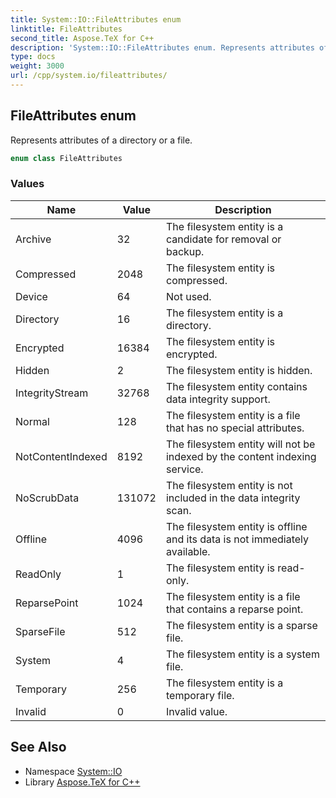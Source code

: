 ```yaml
---
title: System::IO::FileAttributes enum
linktitle: FileAttributes
second_title: Aspose.TeX for C++
description: 'System::IO::FileAttributes enum. Represents attributes of a directory or a file in C++.'
type: docs
weight: 3000
url: /cpp/system.io/fileattributes/
---
```

## FileAttributes enum


Represents attributes of a directory or a file.

```cpp
enum class FileAttributes
```

### Values

| Name | Value | Description |
| --- | --- | --- |
| Archive | 32 | The filesystem entity is a candidate for removal or backup. |
| Compressed | 2048 | The filesystem entity is compressed. |
| Device | 64 | Not used. |
| Directory | 16 | The filesystem entity is a directory. |
| Encrypted | 16384 | The filesystem entity is encrypted. |
| Hidden | 2 | The filesystem entity is hidden. |
| IntegrityStream | 32768 | The filesystem entity contains data integrity support. |
| Normal | 128 | The filesystem entity is a file that has no special attributes. |
| NotContentIndexed | 8192 | The filesystem entity will not be indexed by the content indexing service. |
| NoScrubData | 131072 | The filesystem entity is not included in the data integrity scan. |
| Offline | 4096 | The filesystem entity is offline and its data is not immediately available. |
| ReadOnly | 1 | The filesystem entity is read-only. |
| ReparsePoint | 1024 | The filesystem entity is a file that contains a reparse point. |
| SparseFile | 512 | The filesystem entity is a sparse file. |
| System | 4 | The filesystem entity is a system file. |
| Temporary | 256 | The filesystem entity is a temporary file. |
| Invalid | 0 | Invalid value. |

## See Also

* Namespace [System::IO](../)
* Library [Aspose.TeX for C++](../../)
